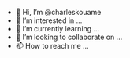 - 👋 Hi, I’m @charleskouame
- 👀 I’m interested in ...
- 🌱 I’m currently learning ...
- 💞️ I’m looking to collaborate on ...
- 📫 How to reach me ...

<!---
charleskouame/charleskouame is a ✨ special ✨ repository because its `README.md` (this file) appears on your GitHub profile.
You can click the Preview link to take a look at your changes.
--->
